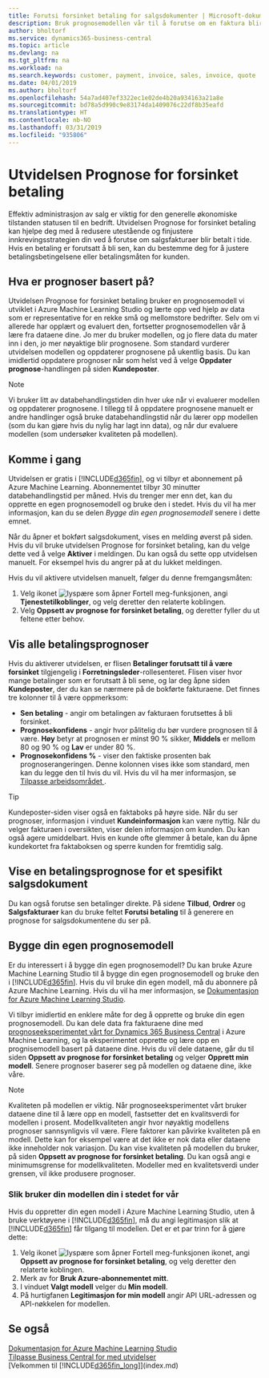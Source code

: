 ```yaml
---
title: Forutsi forsinket betaling for salgsdokumenter | Microsoft-dokumentasjon
description: Bruk prognosemodellen vår til å forutse om en faktura blir betalt i tide.
author: bholtorf
ms.service: dynamics365-business-central
ms.topic: article
ms.devlang: na
ms.tgt_pltfrm: na
ms.workload: na
ms.search.keywords: customer, payment, invoice, sales, invoice, quote
ms.date: 04/01/2019
ms.author: bholtorf
ms.openlocfilehash: 54a7ad407ef3322ec1e02de4b20a934163a21a8e
ms.sourcegitcommit: bd78a5d990c9e83174da1409076c22df8b35eafd
ms.translationtype: HT
ms.contentlocale: nb-NO
ms.lasthandoff: 03/31/2019
ms.locfileid: "935806"
---
```

# <a name="the-late-payment-prediction-extension"></a>Utvidelsen Prognose for forsinket betaling  
Effektiv administrasjon av salg er viktig for den generelle økonomiske tilstanden statusen til en bedrift. Utvidelsen Prognose for forsinket betaling kan hjelpe deg med å redusere utestående og finjustere innkrevingsstrategien din ved å forutse om salgsfakturaer blir betalt i tide. Hvis en betaling er forutsatt å bli sen, kan du bestemme deg for å justere betalingsbetingelsene eller betalingsmåten for kunden.

## <a name="what-are-predictions-based-on"></a>Hva er prognoser basert på?  
Utvidelsen Prognose for forsinket betaling bruker en prognosemodell vi utviklet i Azure Machine Learning Studio og lærte opp ved hjelp av data som er representative for en rekke små og mellomstore bedrifter. Selv om vi allerede har opplært og evaluert den, fortsetter prognosemodellen vår å lære fra dataene dine. Jo mer du bruker modellen, og jo flere data du mater inn i den, jo mer nøyaktige blir prognosene. Som standard vurderer utvidelsen modellen og oppdaterer prognosene på ukentlig basis. Du kan imidlertid oppdatere prognoser når som helst ved å velge **Oppdater prognose**-handlingen på siden **Kundeposter**.  

> [!Note]
> Vi bruker litt av databehandlingstiden din hver uke når vi evaluerer modellen og oppdaterer prognosene. I tillegg til å oppdatere prognosene manuelt er andre handlinger også bruke databehandlingstid når du lærer opp modellen (som du kan gjøre hvis du nylig har lagt inn data), og når dur evaluere modellen (som undersøker kvaliteten på modellen).

## <a name="getting-started"></a>Komme i gang
Utvidelsen er gratis i [!INCLUDE[d365fin](includes/d365fin_md.md)], og vi tilbyr et abonnement på Azure Machine Learning. Abonnementet tilbyr 30 minutter databehandlingstid per måned. Hvis du trenger mer enn det, kan du opprette en egen prognosemodell og bruke den i stedet. Hvis du vil ha mer informasjon, kan du se delen _Bygge din egen prognosemodell_ senere i dette emnet.  

Når du åpner et bokført salgsdokument, vises en melding øverst på siden. Hvis du vil bruke utvidelsen Prognose for forsinket betaling, kan du velge dette ved å velge **Aktiver** i meldingen. Du kan også du sette opp utvidelsen manuelt. For eksempel hvis du angrer på at du lukket meldingen.  

Hvis du vil aktivere utvidelsen manuelt, følger du denne fremgangsmåten:

1. Velg ikonet ![lyspære som åpner Fortell meg-funksjonen](media/ui-search/search_small.png "Fortell hva du vil gjøre"), angi **Tjenestetilkoblinger**, og velg deretter den relaterte koblingen.  
2. Velg **Oppsett av prognose for forsinket betaling**, og deretter fyller du ut feltene etter behov.

## <a name="viewing-all-payment-predictions"></a>Vis alle betalingsprognoser
Hvis du aktiverer utvidelsen, er flisen **Betalinger forutsatt til å være forsinket** tilgjengelig i **Forretningsleder**-rollesenteret. Flisen viser hvor mange betalinger som er forutsatt å bli sene, og lar deg åpne siden **Kundeposter**, der du kan se nærmere på de bokførte fakturaene. Det finnes tre kolonner til å være oppmerksom:  

* **Sen betaling** - angir om betalingen av fakturaen forutsettes å bli forsinket.
* **Prognosekonfidens** - angir hvor pålitelig du bør vurdere prognosen til å være. **Høy** betyr at prognosen er minst 90 % sikker, **Middels** er mellom 80 og 90 % og **Lav** er under 80 %.
* **Prognosekonfidens %** - viser den faktiske prosenten bak prognoserangeringen. Denne kolonnen vises ikke som standard, men kan du legge den til hvis du vil. Hvis du vil ha mer informasjon, se [Tilpasse arbeidsområdet ](ui-personalization-user.md).

> [!Tip]
> Kundeposter-siden viser også en faktaboks på høyre side. Når du ser prognoser, informasjon i vinduet **Kundeinformasjon** kan være nyttig. Når du velger fakturaen i oversikten, viser delen informasjon om kunden. Du kan også agere umiddelbart. Hvis en kunde ofte glemmer å betale, kan du åpne kundekortet fra faktaboksen og sperre kunden for fremtidig salg.  

## <a name="viewing-a-payment-prediction-for-a-specific-sales-document"></a>Vise en betalingsprognose for et spesifikt salgsdokument
Du kan også forutse sen betalinger direkte. På sidene **Tilbud**, **Ordrer** og **Salgsfakturaer** kan du bruke feltet **Forutsi betaling** til å generere en prognose for salgsdokumentene du ser på.

<!--## Scheduling Payment Predictions
On the **Late Payment Prediction Setup** page you can schedule updates to payment predictions for a time that is convenient for you. -->

## <a name="building-your-own-predictive-model"></a>Bygge din egen prognosemodell
Er du interessert i å bygge din egen prognosemodell? Du kan bruke Azure Machine Learning Studio til å bygge din egen prognosemodell og bruke den i [!INCLUDE[d365fin](includes/d365fin_md.md)]. Hvis du vil bruke din egen modell, må du abonnere på Azure Machine Learning. Hvis du vil ha mer informasjon, se [Dokumentasjon for Azure Machine Learning Studio](https://go.microsoft.com/fwlink/?linkid=861765).  

Vi tilbyr imidlertid en enklere måte for deg å opprette og bruke din egen prognosemodell. Du kan dele data fra fakturaene dine med [prognoseeksperimentet vårt for Dynamics 365 Business Central](https://go.microsoft.com/fwlink/?linkid=2086310) i Azure Machine Learning, og la eksperimentet opprette og lære opp en prognisemodell basert på dataene dine. Hvis du vil dele dataene, går du til siden **Oppsett av prognose for forsinket betaling** og velger **Opprett min modell**. Senere prognoser baserer seg på modellen og dataene dine, ikke våre.  

> [!Note]
>   Kvaliteten på modellen er viktig. Når prognoseeksperimentet vårt bruker dataene dine til å lære opp en modell, fastsetter det en kvalitsverdi for modellen i prosent. Modellkvaliteten angir hvor nøyaktig modellens prognoser sannsynligvis vil være. Flere faktorer kan påvirke kvaliteten på en modell. Dette kan for eksempel være at det ikke er nok data eller dataene ikke inneholder nok variasjon. Du kan vise kvaliteten på modellen du bruker, på siden **Oppsett av prognose for forsinket betaling**. Du kan også angi e minimumsgrense for modellkvaliteten. Modeller med en kvalitetsverdi under grensen, vil ikke produsere prognoser.  

### <a name="to-use-your-model-instead-of-ours"></a>Slik bruker din modellen din i stedet for vår  
Hvis du oppretter din egen modell i Azure Machine Learning Studio, uten å bruke verktøyene i [!INCLUDE[d365fin](includes/d365fin_md.md)], må du angi legitimasjon slik at [!INCLUDE[d365fin](includes/d365fin_md.md)] får tilgang til modellen. Det er et par trinn for å gjøre dette:

1. Velg ikonet ![lyspære som åpner Fortell meg-funksjonen](media/ui-search/search_small.png "Fortell hva du vil gjøre") ikonet, angi **Oppsett av prognose for forsinket betaling**, og velg deretter den relaterte koblingen.  
2. Merk av for **Bruk Azure-abonnementet mitt**.  
3. I vinduet **Valgt modell** velger du **Min modell**.  
4. På hurtigfanen **Legitimasjon for min modell** angir API URL-adressen og API-nøkkelen for modellen.  

## <a name="see-also"></a>Se også  
[Dokumentasjon for Azure Machine Learning Studio](https://go.microsoft.com/fwlink/?linkid=861765)  
[Tilpasse Business Central for med utvidelser](ui-extensions.md)  
[Velkommen til [!INCLUDE[d365fin_long](includes/d365fin_long_md.md)]](index.md)  
